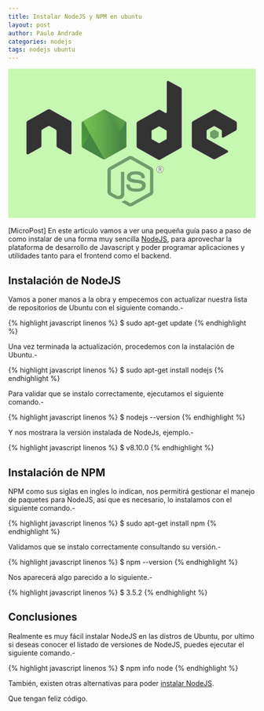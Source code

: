 ```yaml
---
title: Instalar NodeJS y NPM en ubuntu
layout: post
author: Paulo Andrade
categories: nodejs
tags: nodejs ubuntu
---
```


![Instalar o actualizar nodejs en ubuntu](/img/nodejs.jpg)

[MicroPost] En este articulo vamos a ver una pequeña guía paso a paso de como instalar de una forma muy sencilla [NodeJS](https://nodejs.org), para aprovechar la plataforma de desarrollo de Javascript y poder programar aplicaciones y utilidades tanto para el frontend como el backend.

## Instalación de NodeJS

Vamos a poner manos a la obra y empecemos con actualizar nuestra lista de repositorios de Ubuntu con el siguiente comando.-

{% highlight javascript linenos %}
$ sudo apt-get update
{% endhighlight %}

Una vez terminada la actualización, procedemos con la instalación de Ubuntu.-

{% highlight javascript linenos %}
$ sudo apt-get install nodejs
{% endhighlight %}

Para validar que se instalo correctamente, ejecutamos el siguiente comando.-

{% highlight javascript linenos %}
$ nodejs --version
{% endhighlight %}

Y nos mostrara la versión instalada de NodeJs, ejemplo.-

{% highlight javascript linenos %}
$ v8.10.0
{% endhighlight %}

## Instalación de NPM

NPM como sus siglas en ingles lo indican, nos permitirá gestionar el manejo de paquetes para NodeJS, así que es necesario, lo instalamos con el siguiente comando.-

{% highlight javascript linenos %}
$ sudo apt-get install npm
{% endhighlight %}

Validamos que se instalo correctamente consultando su versión.-

{% highlight javascript linenos %}
$ npm --version
{% endhighlight %}

Nos aparecerá algo parecido a lo siguiente.-

{% highlight javascript linenos %}
$ 3.5.2
{% endhighlight %}

## Conclusiones

Realmente es muy fácil instalar NodeJS en las distros de Ubuntu, por ultimo si deseas conocer el listado de versiones de NodeJS, puedes ejecutar el siguiente comando.-

{% highlight javascript linenos %}
$ npm info node
{% endhighlight %}

También, existen otras alternativas para poder [instalar NodeJS](/articulos/instalar-nodejs-y-npm-en-ubuntu.html).

Que tengan feliz código.